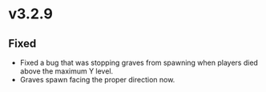 # v3.2.9

## Fixed
- Fixed a bug that was stopping graves from spawning when players died above the maximum Y level.
- Graves spawn facing the proper direction now.